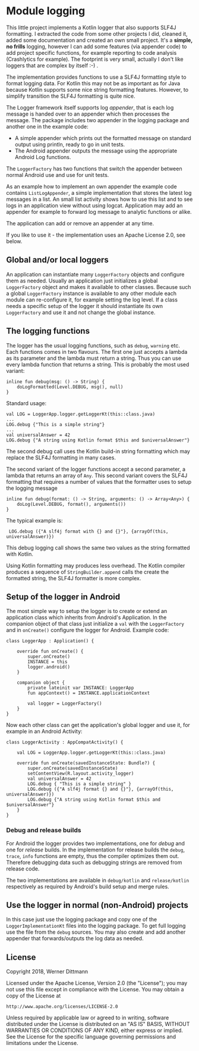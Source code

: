 # Module logging

This little project implements a Kotlin logger that also supports SLF4J formatting. I extracted the
code from some other projects I did, cleaned it, added some documentation and created an own small
project.  It's a **simple, no frills** logging, however I can add some features (via appender code)
to add project specific functions, for example reporting to code analysis (Crashlytics for example).
The footprint is very small, actually I don't like loggers that are complex by itself :-) .

The implementation provides functions to use a SLF4J formatting style to format logging data. For
Kotlin this may not be as important as for Java because Kotlin supports some nice string formatting
features. However, to simplify transition the SLF4J formatting is quite nice.

The Logger framework itself supports log *appender*, that is each log message is handed over
to an appender which then processes the message. The package includes two appender in the
logging package and another one in the example code:

* A simple appender which prints out the formatted message on standard output using println, ready
  to go in unit tests.
* The Android appender outputs the message using the appropriate Android Log functions.

The `LoggerFactory` has two functions that switch the appender between normal Android use and use
for unit tests. 

As an example how to implement an own appender the example code contains `ListLogAppender`, a simple
implementation that stores the latest log messages in a list. An small list activity shows how to
use this list and to see logs in an application view without using logcat. Application may add 
an appender for example to forward log message to analytic functions or alike.

The application can add or remove an appender at any time.

If you like to use it - the implementation uses an Apache License 2.0, see below.


## Global and/or local loggers ##

An application can instantiate many `LoggerFactory` objects and configure them as needed. Usually
an application just initializes a global `LoggerFactory` object and makes it available to other
classes. Because such a global `LoggerFactory` instance is available to any other module each module
can re-configure it, for example setting the log level. If a class needs a specific setup of the
logger it should instantiate its own `LoggerFactory` and use it and not change the global instance.


## The logging functions ##

The logger has the usual logging functions, such as `debug`, `warning` etc. Each functions comes 
in two flavours. The first one just accepts a lambda as its parameter and the lambda must return
a string. Thus you can use every lambda function that returns a string. This is probably the most
used variant:

    inline fun debug(msg: () -> String) {
        doLogFormatted(Level.DEBUG, msg(), null)
    }

Standard usage:

    val LOG = LoggerApp.logger.getLoggerKt(this::class.java)
    ...
    LOG.debug {"This is a simple string"}
    ...
    val universalAnswer = 42
    LOG.debug {"A string using Kotlin format $this and $universalAnswer"}
    
The second debug call uses the Kotlin build-in string formatting which may replace the SLF4J
formatting in many cases.

The second variant of the logger functions accept a second parameter, a lambda that returns an 
array of `Any`. This second variant covers the SLF4J formatting that requires a number of values
that the formatter uses to setup the logging message

    inline fun debug(format: () -> String, arguments: () -> Array<Any>) {
        doLog(Level.DEBUG, format(), arguments())
    }

The typical example is:

     LOG.debug ({"A slf4j format with {} and {}"}, {arrayOf(this, universalAnswer)})

This debug logging call shows the same two values as the string formatted with Kotlin.
 
Using Kotlin formatting may produces less overhead. The Kotlin compiler produces a sequence of 
`StringBuilder.append` calls the create the formatted string, the SLF4J formatter is more complex.


## Setup of the logger in Android ##

The most simple way to setup the logger is to create or extend an application class which inherits
from Android's Application. In the companion object of that class just initialize a `val` with the 
`LoggerFactory` and in `onCreate()` configure the logger for Android. Example code:

    class LoggerApp : Application() {
    
        override fun onCreate() {
            super.onCreate()
            INSTANCE = this
            logger.android()
        }
    
        companion object {
            private lateinit var INSTANCE: LoggerApp
            fun appContext() = INSTANCE.applicationContext
    
            val logger = LoggerFactory()
        }
    }

Now each other class can get the application's global logger and use it, for example in an
Android Activity:

    class LoggerActivity : AppCompatActivity() {
    
        val LOG = LoggerApp.logger.getLoggerKt(this::class.java)
    
        override fun onCreate(savedInstanceState: Bundle?) {
            super.onCreate(savedInstanceState)
            setContentView(R.layout.activity_logger)
            val universalAnswer = 42
            LOG.debug { "This is a simple string" }
            LOG.debug ({"A slf4j format {} and {}"}, {arrayOf(this, universalAnswer)})
            LOG.debug {"A string using Kotlin format $this and $universalAnswer"}
        }
    }


### Debug and release builds ###

For Android the logger provides two implementations, one for *debug* and one for *release* builds.
In the implementation for release builds the `debug`, `trace`, `info` functions are empty, thus the
compiler optimizes them out. Therefore debugging data such as debugging strings are removed from
release code.

The two implementations are available in `debug/kotlin` and `release/kotlin` respectively as
required by Android's build setup and merge rules.


## Use the logger in normal (non-Android) projects ##

In this case just use the logging package and copy one of the `LoggerImplementationKt` files into
the logging package. To get full logging use the file from the `debug` sources. You may also create
and add another appender that forwards/outputs the log data as needed.


## License ##

Copyright 2018, Werner Dittmann

Licensed under the Apache License, Version 2.0 (the "License");
you may not use this file except in compliance with the License.
You may obtain a copy of the License at

    http://www.apache.org/licenses/LICENSE-2.0

Unless required by applicable law or agreed to in writing, software
distributed under the License is distributed on an "AS IS" BASIS,
WITHOUT WARRANTIES OR CONDITIONS OF ANY KIND, either express or implied.
See the License for the specific language governing permissions and
limitations under the License.

